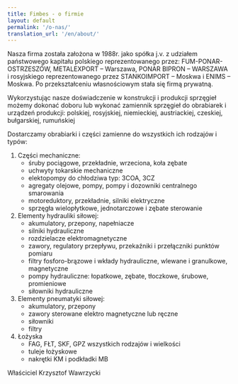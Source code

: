 ```yaml
---
title: Fimbes - o firmie
layout: default
permalink: '/o-nas/'
translation_url: '/en/about/'
---
```

<div class="container">
    <p>
        Nasza firma została założona w 1988r. jako spółka  j.v.  z udziałem państwowego
        kapitału polskiego reprezentowanego przez:  FUM-PONAR-OSTRZESZÓW, METALEXPORT – Warszawa,
        PONAR BIPRON – WARSZAWA i rosyjskiego reprezentowanego przez STANKOIMPORT – Moskwa i ENIMS
        – Moskwa. Po przekształceniu własnościowym stała się firmą prywatną.
    </p>
    <p>
        Wykorzystując nasze doświadczenie w konstrukcji i produkcji sprzęgieł możemy dokonać
        doboru lub wykonać zamiennik sprzęgieł do obrabiarek i urządzeń produkcji:
        polskiej, rosyjskiej, niemieckiej, austriackiej, czeskiej, bułgarskiej, rumuńskiej
    </p>
    <p>Dostarczamy obrabiarki i części zamienne do wszystkich ich rodzajów i typów:</p>
    <ol>
        <li class="pb-2">
            Części mechaniczne:
            <ul>
                <li>śruby pociągowe, przekładnie, wrzeciona, koła zębate</li>
                <li>uchwyty tokarskie mechaniczne</li>
                <li>elektopompy do chłodziwa typ: 3COA, 3CZ</li>
                <li>agregaty olejowe, pompy, pompy i dozowniki centralnego smarowania</li>
                <li>motoreduktory, przekładnie, silniki elektryczne</li>
                <li>sprzęgła wielopłytkowe, jednotarczowe i zębate sterowanie</li>
            </ul>
        </li>
        <li class="pb-2">
            Elementy hydrauliki siłowej:
            <ul>
                <li>akumulatory, przepony, napełniacze</li>
                <li>silniki hydrauliczne</li>
                <li>rozdzielacze elektromagnetyczne</li>
                <li>zawory, regulatory przepływu, przekaźniki i przełączniki punktów pomiaru</li>
                <li>filtry fosforo-brązowe i wkłady hydrauliczne, wlewane i granulkowe, magnetyczne</li>
                <li>pompy hydrauliczne: łopatkowe, zębate, tłoczkowe, śrubowe, promieniowe</li>
                <li>siłowniki hydrauliczne</li>
            </ul>
        </li>
        <li class="pb-2">
            Elementy pneumatyki siłowej:
            <ul>
                <li>akumulatory, przepony</li>
                <li>zawory sterowane elektro magnetyczne lub ręczne</li>
                <li>siłowniki</li>
                <li>filtry</li>
            </ul>
        </li>
        <li>
            Łożyska
            <ul>
                <li>FAG, FŁT, SKF, GPZ wszystkich rodzajów i wielkości</li>
                <li>tuleje łożyskowe</li>
                <li>nakrętki KM i podkładki MB</li>
            </ul>
        </li>
    </ol>
    <p class="fst-italic">Właściciel Krzysztof Wawrzycki</p>
</div>